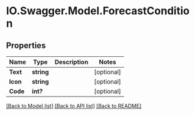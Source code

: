 # IO.Swagger.Model.ForecastCondition
## Properties

Name | Type | Description | Notes
------------ | ------------- | ------------- | -------------
**Text** | **string** |  | [optional] 
**Icon** | **string** |  | [optional] 
**Code** | **int?** |  | [optional] 

[[Back to Model list]](../README.md#documentation-for-models) [[Back to API list]](../README.md#documentation-for-api-endpoints) [[Back to README]](../README.md)

